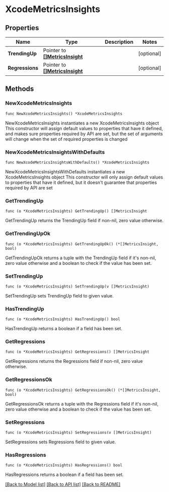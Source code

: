 # XcodeMetricsInsights

## Properties

Name | Type | Description | Notes
------------ | ------------- | ------------- | -------------
**TrendingUp** | Pointer to [**[]MetricsInsight**](MetricsInsight.md) |  | [optional] 
**Regressions** | Pointer to [**[]MetricsInsight**](MetricsInsight.md) |  | [optional] 

## Methods

### NewXcodeMetricsInsights

`func NewXcodeMetricsInsights() *XcodeMetricsInsights`

NewXcodeMetricsInsights instantiates a new XcodeMetricsInsights object
This constructor will assign default values to properties that have it defined,
and makes sure properties required by API are set, but the set of arguments
will change when the set of required properties is changed

### NewXcodeMetricsInsightsWithDefaults

`func NewXcodeMetricsInsightsWithDefaults() *XcodeMetricsInsights`

NewXcodeMetricsInsightsWithDefaults instantiates a new XcodeMetricsInsights object
This constructor will only assign default values to properties that have it defined,
but it doesn't guarantee that properties required by API are set

### GetTrendingUp

`func (o *XcodeMetricsInsights) GetTrendingUp() []MetricsInsight`

GetTrendingUp returns the TrendingUp field if non-nil, zero value otherwise.

### GetTrendingUpOk

`func (o *XcodeMetricsInsights) GetTrendingUpOk() (*[]MetricsInsight, bool)`

GetTrendingUpOk returns a tuple with the TrendingUp field if it's non-nil, zero value otherwise
and a boolean to check if the value has been set.

### SetTrendingUp

`func (o *XcodeMetricsInsights) SetTrendingUp(v []MetricsInsight)`

SetTrendingUp sets TrendingUp field to given value.

### HasTrendingUp

`func (o *XcodeMetricsInsights) HasTrendingUp() bool`

HasTrendingUp returns a boolean if a field has been set.

### GetRegressions

`func (o *XcodeMetricsInsights) GetRegressions() []MetricsInsight`

GetRegressions returns the Regressions field if non-nil, zero value otherwise.

### GetRegressionsOk

`func (o *XcodeMetricsInsights) GetRegressionsOk() (*[]MetricsInsight, bool)`

GetRegressionsOk returns a tuple with the Regressions field if it's non-nil, zero value otherwise
and a boolean to check if the value has been set.

### SetRegressions

`func (o *XcodeMetricsInsights) SetRegressions(v []MetricsInsight)`

SetRegressions sets Regressions field to given value.

### HasRegressions

`func (o *XcodeMetricsInsights) HasRegressions() bool`

HasRegressions returns a boolean if a field has been set.


[[Back to Model list]](../README.md#documentation-for-models) [[Back to API list]](../README.md#documentation-for-api-endpoints) [[Back to README]](../README.md)


